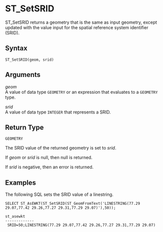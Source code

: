 # ST\_SetSRID<a name="ST_SetSRID-function"></a>

ST\_SetSRID returns a geometry that is the same as input geometry, except updated with the value input for the spatial reference system identifier \(SRID\)\. 

## Syntax<a name="ST_SetSRID-function-syntax"></a>

```
ST_SetSRID(geom, srid)
```

## Arguments<a name="ST_SetSRID-function-arguments"></a>

 *geom*   
A value of data type `GEOMETRY` or an expression that evaluates to a `GEOMETRY` type\. 

 *srid*   
A value of data type `INTEGER` that represents a SRID\. 

## Return Type<a name="ST_SetSRID-function-return"></a>

`GEOMETRY`

The SRID value of the returned geometry is set to *srid*\. 

If *geom* or *srid* is null, then null is returned\.

If *srid* is negative, then an error is returned\.

## Examples<a name="ST_SetSRID-function-examples"></a>

The following SQL sets the SRID value of a linestring\.

```
SELECT ST_AsEWKT(ST_SetSRID(ST_GeomFromText('LINESTRING(77.29 29.07,77.42 29.26,77.27 29.31,77.29 29.07)'),50));
```

```
st_asewkt
-------------
 SRID=50;LINESTRING(77.29 29.07,77.42 29.26,77.27 29.31,77.29 29.07)
```